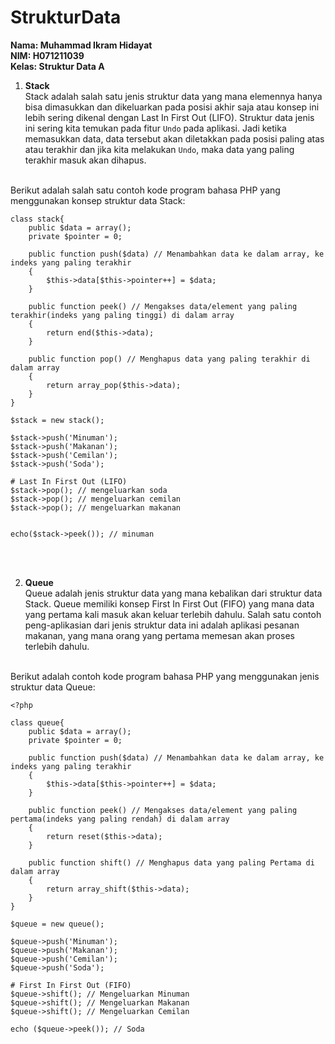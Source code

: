 # StrukturData

**Nama: Muhammad Ikram Hidayat** <br/>
**NIM: H071211039** <br/>
**Kelas: Struktur Data A** <br/>

1. **Stack** <br/>
Stack adalah salah satu jenis struktur data yang mana elemennya hanya bisa dimasukkan dan dikeluarkan pada posisi akhir saja atau konsep ini lebih sering dikenal dengan 
Last In First Out (LIFO). Struktur data jenis ini sering kita temukan pada fitur `Undo` pada aplikasi. Jadi ketika memasukkan data, data tersebut akan diletakkan pada posisi
paling atas atau terakhir dan jika kita melakukan `Undo`, maka data yang paling terakhir masuk akan dihapus. <br /> <br />

Berikut adalah salah satu contoh kode program bahasa PHP yang menggunakan konsep struktur data Stack:
```
class stack{
    public $data = array();
    private $pointer = 0;

    public function push($data) // Menambahkan data ke dalam array, ke indeks yang paling terakhir
    {
        $this->data[$this->pointer++] = $data;
    }

    public function peek() // Mengakses data/element yang paling terakhir(indeks yang paling tinggi) di dalam array
    {
        return end($this->data);
    }

    public function pop() // Menghapus data yang paling terakhir di dalam array
    {
        return array_pop($this->data);
    }
}

$stack = new stack();

$stack->push('Minuman');
$stack->push('Makanan');
$stack->push('Cemilan');
$stack->push('Soda');

# Last In First Out (LIFO)
$stack->pop(); // mengeluarkan soda
$stack->pop(); // mengeluarkan cemilan
$stack->pop(); // mengeluarkan makanan


echo($stack->peek()); // minuman
```
<br/>
<br/>

2. **Queue** <br/>
Queue adalah jenis struktur data yang mana kebalikan dari struktur data Stack. Queue memiliki konsep First In First Out (FIFO) yang mana data yang pertama kali masuk akan
keluar terlebih dahulu. Salah satu contoh peng-aplikasian dari jenis struktur data ini adalah aplikasi pesanan makanan, yang mana orang yang pertama memesan akan
proses terlebih dahulu. <br /> <br />

Berikut adalah contoh kode program bahasa PHP yang menggunakan jenis struktur data Queue:
```
<?php

class queue{
    public $data = array();
    private $pointer = 0;

    public function push($data) // Menambahkan data ke dalam array, ke indeks yang paling terakhir
    {
        $this->data[$this->pointer++] = $data;
    }

    public function peek() // Mengakses data/element yang paling pertama(indeks yang paling rendah) di dalam array
    {
        return reset($this->data);
    }

    public function shift() // Menghapus data yang paling Pertama di dalam array
    {
        return array_shift($this->data);
    }
}

$queue = new queue();

$queue->push('Minuman');
$queue->push('Makanan');
$queue->push('Cemilan');
$queue->push('Soda');

# First In First Out (FIFO)
$queue->shift(); // Mengeluarkan Minuman
$queue->shift(); // Mengeluarkan Makanan
$queue->shift(); // Mengeluarkan Cemilan

echo ($queue->peek()); // Soda
```
